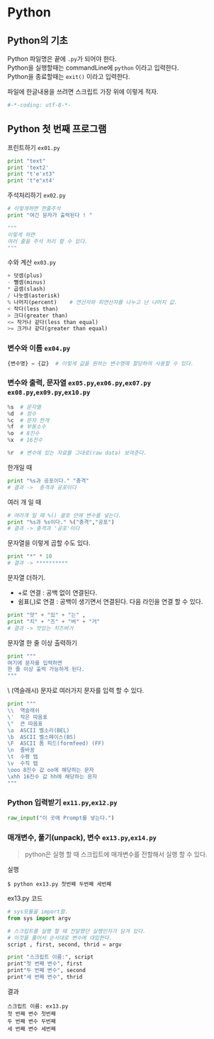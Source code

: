 # Python

## Python의 기초
Python 파일명은 끝에 `.py`가 되어야 한다.  
Python을 실행할때는 commandLine에 `python` 이라고 입력한다.  
Python을 종료할때는 `exit()` 이라고 입력한다.
  
파일에 한글내용을 쓰려면 스크립트 가장 위에 이렇게 적자.
```Python 
#-*-coding: utf-8-*-
```

## Python 첫 번째 프로그램

프린트하기 `ex01.py`
``` Python
print "text"
print 'text2'
print "t'e'xt3"
print 't"e"xt4'
```
  
주석처리하기 `ex02.py`
``` Python
# 이렇게하면 한줄주석
print "여긴 문자가 출력된다 ! "

"""
이렇게 하면
여러 줄을 주석 처리 할 수 있다.
"""
```
수와 계산 `ex03.py`
``` Python
+ 덧셈(plus)
- 뺄셈(minus)
* 곱셈(slash)
/ 나눗셈(asterisk)
% 나머지(percent)    # 연산자와 피연산자를 나누고 난 나머지 값.
< 작다(less than)
> 크다(greater than)
<= 작거나 같다(less than equal)
>= 크거나 같다(greater than equal)
```

### 변수와 이름 `ex04.py`
```Python
{변수명} = {값}  # 이렇게 값을 원하는 변수명에 할당하여 사용할 수 있다.
```

### 변수와 출력, 문자열 `ex05.py`,`ex06.py`,`ex07.py` `ex08.py`,`ex09.py`,`ex10.py`
``` Python
%s  # 문자열
%d  # 정수
%c  # 문자 한개
%f  # 부동소수
%o  # 8진수
%x  # 16진수

%r  # 변수에 있는 자료를 그대로(raw data) 보여준다.
```
한개일 때
```Python
print "%s과 공포이다." "충격"
# 결과 ->  충격과 공포이다
```
여러 개 일 때
```Python
# 여러개 일 때 %() 괄호 안에 변수를 넣는다.
print "%s과 %s이다." %("충격","공포")
# 결과 -> 충격과 '공포'이다
```
문자열을 이렇게 곱할 수도 있다.
```Python
print "*" * 10 
# 결과 -> **********
```
문자열 더하기.  
- +로 연결 : 공백 없이 연결된다.  
- 쉼표(,)로 연결 : 공백이 생기면서 연결된다. 다음 라인을 연결 할 수 있다. 
```Python
print "맛" + "있" + "는" ,
print "치" + "즈" + "버" + "거"
# 결과 -> 맛있는 치즈버거
```
문자열 한 줄 이상 출력하기
```Python
print """
여기에 문자를 입력하면
한 줄 이상 출력 가능하게 된다.
"""
```

\ (역슬래시) 문자로 여러가지 문자를 입력 할 수 있다.  
```Python
print """
\\  역슬래쉬  
\'  작은 따옴표  
\"  큰 따옴표  
\a  ASCII 벨소리(BEL)
\b  ASCII 벨스페이스(BS)
\F  ASCII 폼 피드(formfeed) (FF)
\n  줄바꿈
\t  수평 탭
\v  수직 탭
\ooo 8진수 값 oo에 해당하는 문자
\xhh 16진수 값 hh에 해당하는 문자
"""
```
### Python 입력받기 `ex11.py`,`ex12.py`
  
```Python
raw_input("이 곳에 Prompt를 넣는다.")
```
  
### 매개변수, 풀기(unpack), 변수 `ex13.py`,`ex14.py`
>python은 실행 할 때 스크립트에 매개변수를 전할해서 실행 할 수 있다.  

실행
```Linux
$ python ex13.py 첫번째 두번째 세번째
```
ex13.py 코드

```Python
# sys모듈을 import함.
from sys import argv

# 스크립트를 실행 할 때 전달했던 실행인자가 담겨 있다.
# 이것을 풀어서 순서대로 변수에 대입한다.
script , first, second, thrid = argv

print "스크립트 이름:", script
print"첫 번째 변수", first
print"두 번째 변수", second
print"세 번째 변수", thrid
```

결과
```
스크립트 이름: ex13.py
첫 번째 변수 첫번째
두 번째 변수 두번째
세 번째 변수 세번째
```



